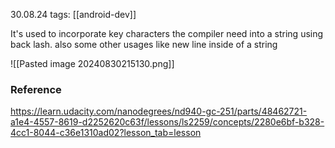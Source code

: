 30.08.24
tags: [[android-dev]]

It's used to incorporate key characters the compiler need into a string using back lash. also some other usages like new line inside of a string


![[Pasted image 20240830215130.png]]

### Reference

https://learn.udacity.com/nanodegrees/nd940-gc-251/parts/48462721-a1e4-4557-8619-d2252620c63f/lessons/ls2259/concepts/2280e6bf-b328-4cc1-8044-c36e1310ad02?lesson_tab=lesson